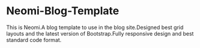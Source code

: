 # Neomi-Blog-Template
This is Neomi.A blog template to use in the blog site.Designed best grid layouts and the latest version of Bootstrap.Fully responsive design and best standard code format.

